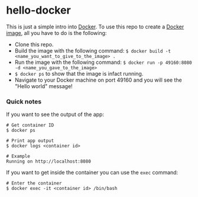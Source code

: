 # hello-docker
This is just a simple intro into [Docker](https://www.docker.com/). To use this repo to create a [Docker image](https://docs.docker.com/engine/reference/commandline/images/), all you have to do is the following:

 * Clone this repo.
 * Build the image with the following command: `$ docker build -t <name_you_want_to_give_to_the_image> .`
 * Run the image with the following command: `$ docker run -p 49160:8080 -d <name_you_gave_to_the_image>`
 * `$ docker ps` to show that the image is infact running.
 * Navigate to your Docker machine on port 49160 and you will see the "Hello world" message!


### Quick notes
If you want to see the output of the app:
```
# Get container ID
$ docker ps

# Print app output
$ docker logs <container id>

# Example
Running on http://localhost:8080
```

If you want to get inside the container you can use the `exec` command:
```
# Enter the container
$ docker exec -it <container id> /bin/bash
```
